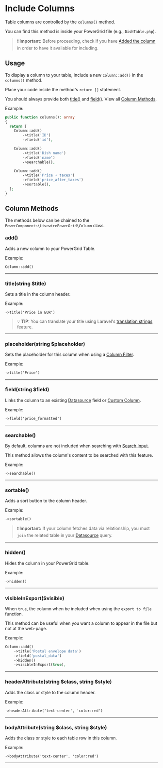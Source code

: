 # Include Columns

Table columns are controlled by the `columns()` method.

You can find this method is inside your PowerGrid file (e.g., `DishTable.php`).

> **❗ Important:** Before proceeding, check if you have [Added the column](hhttps://livewire-powergrid.docsforge.com/main/add-columns/) in order to have it available for including.

## Usage

To display a column to your table, include a new `Column::add()` in the `columns()` method.

Place your code inside the method's `return []` statement.

You should always provide both [title()](#titlestring-title) and [field()](#fieldstring-field).  View all [Column Methods](#column-methods).

Example:

```php
public function columns(): array
{
  return [
    Column::add()
        ->title('ID')
        ->field('id'),

    Column::add()
        ->title('Dish name')
        ->field('name')
        ->searchable(),

    Column::add()
        ->title('Price + taxes')
        ->field('price_after_taxes')
        ->sortable(),
  ];
}
```

## Column Methods

The methods below can be chained to the `PowerComponents\LivewirePowerGrid\Column` class.

### add()

Adds a new column to your PowerGrid Table.

Example:

`Column::add()`

---

### title(string $title)

Sets a title in the column header.

Example:

`->title('Price in EUR')`

> 💡 **TIP:**  You can translate your title using Laravel's [translation strings](https://laravel.com/docs/8.x/localization#retrieving-translation-strings) feature.

---

### placeholder(string $placeholder)

Sets the placeholder for this column when using a [Column Filter](https://livewire-powergrid.docsforge.com/main/column-filters/).

Example:

`->title('Price')`

---

### field(string $field)

Links the column to an existing [Datasource](https://livewire-powergrid.docsforge.com/main/datasource/) field or [Custom Column](https://livewire-powergrid.docsforge.com/main/custom-columns/).

Example:

`->field('price_formatted')`

---

### searchable()

By default, columns are not included when searching with [Search Input](https://livewire-powergrid.docsforge.com/main/features-setup/#showsearchinput).

This method allows the column's content to be searched with this feature.

Example:

`->searchable()`

---

### sortable()

Adds a sort button to the column header.

Example:

`->sortable()`

> **❗ Important:** If your column fetches data via relationship, you must `join` the related table in your [Datasource](https://livewire-powergrid.docsforge.com/main/datasource/) query.

---

### hidden()

Hides the column in your PowerGrid table.

Example:

`->hidden()`

---

### visibleInExport($visible)

When `true`, the column when be included when using the `export to file` function.

This method can be useful when you want a column to appear in the file but not at the web-page.

Example:

```php
Column::add()
    ->title('Postal envelope data')
    ->field('postal_data')
    ->hidden()
    ->visibleInExport(true),
```

---

### headerAttribute(string $class, string $style)

Adds the class or style to the column header.

Example:

`->headerAttribute('text-center', 'color:red')`

---

### bodyAttribute(string $class, string $style)

Adds the class or style to each table row in this column.

Example:

`->bodyAttribute('text-center', 'color:red')`

---
